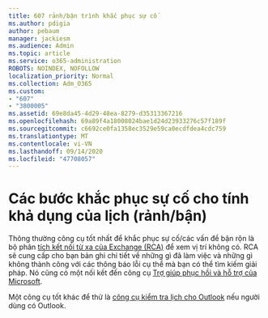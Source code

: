 ```yaml
---
title: 607 rảnh/bận trình khắc phục sự cố
ms.author: pdigia
author: pebaum
manager: jackiesm
ms.audience: Admin
ms.topic: article
ms.service: o365-administration
ROBOTS: NOINDEX, NOFOLLOW
localization_priority: Normal
ms.collection: Adm_O365
ms.custom:
- "607"
- "3800005"
ms.assetid: 69e8da45-4d29-48ea-8279-d35313367216
ms.openlocfilehash: 69a89f4a18008024bae1d24d23933276c57f189f
ms.sourcegitcommit: c6692ce0fa1358ec3529e59ca0ecdfdea4cdc759
ms.translationtype: MT
ms.contentlocale: vi-VN
ms.lasthandoff: 09/14/2020
ms.locfileid: "47708057"
---
```

# <a name="troubleshooting-steps-for-calendar-availability-freebusy"></a>Các bước khắc phục sự cố cho tính khả dụng của lịch (rảnh/bận)

Thông thường công cụ tốt nhất để khắc phục sự cố/các vấn đề bận rộn là bộ phân [tích kết nối từ xa của Exchange (RCA)](https://testconnectivity.microsoft.com/Default.aspx?testId=freeBusy) để xem vị trí không có. RCA sẽ cung cấp cho bạn bản ghi chi tiết về những gì đã làm việc và những gì không thành công với các thông báo lỗi cụ thể mà bạn có thể tìm kiếm giải pháp. Nó cũng có một nối kết đến công cụ [Trợ giúp phục hồi và hỗ trợ của Microsoft](https://diagnostics.office.com/).

Một công cụ tốt khác để thử là [công cụ kiểm tra lịch cho Outlook](https://www.microsoft.com/download/details.aspx?id=28786) nếu người dùng có Outlook.
